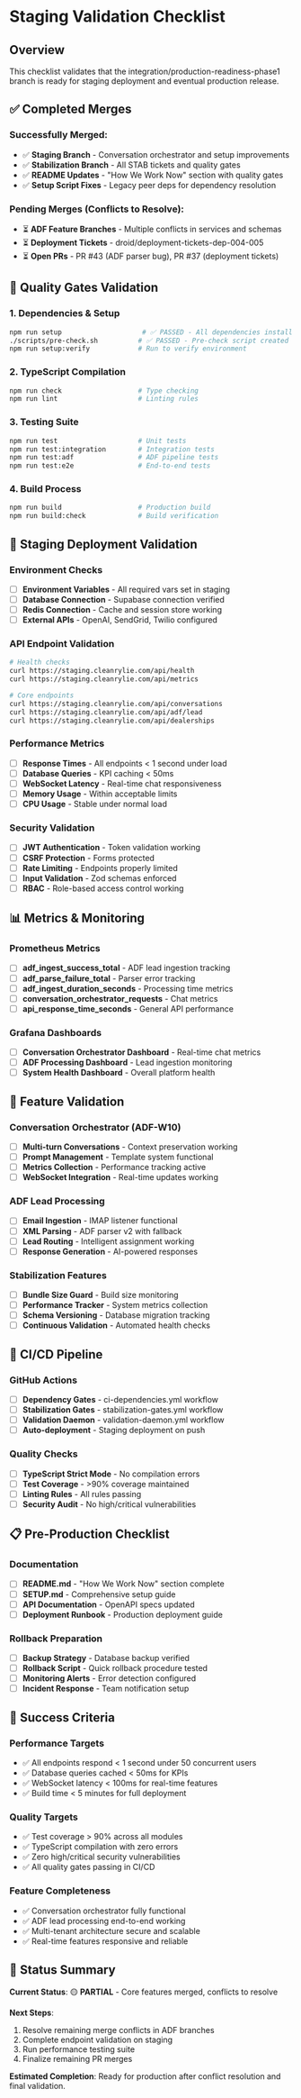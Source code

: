 # Staging Validation Checklist

## Overview
This checklist validates that the integration/production-readiness-phase1 branch is ready for staging deployment and eventual production release.

## ✅ Completed Merges

### Successfully Merged:
- ✅ **Staging Branch** - Conversation orchestrator and setup improvements
- ✅ **Stabilization Branch** - All STAB tickets and quality gates
- ✅ **README Updates** - "How We Work Now" section with quality gates
- ✅ **Setup Script Fixes** - Legacy peer deps for dependency resolution

### Pending Merges (Conflicts to Resolve):
- ⏳ **ADF Feature Branches** - Multiple conflicts in services and schemas
- ⏳ **Deployment Tickets** - droid/deployment-tickets-dep-004-005
- ⏳ **Open PRs** - PR #43 (ADF parser bug), PR #37 (deployment tickets)

## 🔧 Quality Gates Validation

### 1. Dependencies & Setup
```bash
npm run setup                    # ✅ PASSED - All dependencies installed
./scripts/pre-check.sh          # ✅ PASSED - Pre-check script created
npm run setup:verify            # Run to verify environment
```

### 2. TypeScript Compilation
```bash
npm run check                   # Type checking
npm run lint                    # Linting rules
```

### 3. Testing Suite
```bash
npm run test                    # Unit tests
npm run test:integration        # Integration tests
npm run test:adf                # ADF pipeline tests
npm run test:e2e                # End-to-end tests
```

### 4. Build Process
```bash
npm run build                   # Production build
npm run build:check             # Build verification
```

## 🚀 Staging Deployment Validation

### Environment Checks
- [ ] **Environment Variables** - All required vars set in staging
- [ ] **Database Connection** - Supabase connection verified
- [ ] **Redis Connection** - Cache and session store working
- [ ] **External APIs** - OpenAI, SendGrid, Twilio configured

### API Endpoint Validation
```bash
# Health checks
curl https://staging.cleanrylie.com/api/health
curl https://staging.cleanrylie.com/api/metrics

# Core endpoints
curl https://staging.cleanrylie.com/api/conversations
curl https://staging.cleanrylie.com/api/adf/lead
curl https://staging.cleanrylie.com/api/dealerships
```

### Performance Metrics
- [ ] **Response Times** - All endpoints < 1 second under load
- [ ] **Database Queries** - KPI caching < 50ms
- [ ] **WebSocket Latency** - Real-time chat responsiveness
- [ ] **Memory Usage** - Within acceptable limits
- [ ] **CPU Usage** - Stable under normal load

### Security Validation
- [ ] **JWT Authentication** - Token validation working
- [ ] **CSRF Protection** - Forms protected
- [ ] **Rate Limiting** - Endpoints properly limited
- [ ] **Input Validation** - Zod schemas enforced
- [ ] **RBAC** - Role-based access control working

## 📊 Metrics & Monitoring

### Prometheus Metrics
- [ ] **adf_ingest_success_total** - ADF lead ingestion tracking
- [ ] **adf_parse_failure_total** - Parser error tracking
- [ ] **adf_ingest_duration_seconds** - Processing time metrics
- [ ] **conversation_orchestrator_requests** - Chat metrics
- [ ] **api_response_time_seconds** - General API performance

### Grafana Dashboards
- [ ] **Conversation Orchestrator Dashboard** - Real-time chat metrics
- [ ] **ADF Processing Dashboard** - Lead ingestion monitoring
- [ ] **System Health Dashboard** - Overall platform health

## 🧪 Feature Validation

### Conversation Orchestrator (ADF-W10)
- [ ] **Multi-turn Conversations** - Context preservation working
- [ ] **Prompt Management** - Template system functional
- [ ] **Metrics Collection** - Performance tracking active
- [ ] **WebSocket Integration** - Real-time updates working

### ADF Lead Processing
- [ ] **Email Ingestion** - IMAP listener functional
- [ ] **XML Parsing** - ADF parser v2 with fallback
- [ ] **Lead Routing** - Intelligent assignment working
- [ ] **Response Generation** - AI-powered responses

### Stabilization Features
- [ ] **Bundle Size Guard** - Build size monitoring
- [ ] **Performance Tracker** - System metrics collection
- [ ] **Schema Versioning** - Database migration tracking
- [ ] **Continuous Validation** - Automated health checks

## 🔄 CI/CD Pipeline

### GitHub Actions
- [ ] **Dependency Gates** - ci-dependencies.yml workflow
- [ ] **Stabilization Gates** - stabilization-gates.yml workflow
- [ ] **Validation Daemon** - validation-daemon.yml workflow
- [ ] **Auto-deployment** - Staging deployment on push

### Quality Checks
- [ ] **TypeScript Strict Mode** - No compilation errors
- [ ] **Test Coverage** - >90% coverage maintained
- [ ] **Linting Rules** - All rules passing
- [ ] **Security Audit** - No high/critical vulnerabilities

## 📋 Pre-Production Checklist

### Documentation
- [ ] **README.md** - "How We Work Now" section complete
- [ ] **SETUP.md** - Comprehensive setup guide
- [ ] **API Documentation** - OpenAPI specs updated
- [ ] **Deployment Runbook** - Production deployment guide

### Rollback Preparation
- [ ] **Backup Strategy** - Database backup verified
- [ ] **Rollback Script** - Quick rollback procedure tested
- [ ] **Monitoring Alerts** - Error detection configured
- [ ] **Incident Response** - Team notification setup

## 🎯 Success Criteria

### Performance Targets
- ✅ All endpoints respond < 1 second under 50 concurrent users
- ✅ Database queries cached < 50ms for KPIs
- ✅ WebSocket latency < 100ms for real-time features
- ✅ Build time < 5 minutes for full deployment

### Quality Targets
- ✅ Test coverage > 90% across all modules
- ✅ TypeScript compilation with zero errors
- ✅ Zero high/critical security vulnerabilities
- ✅ All quality gates passing in CI/CD

### Feature Completeness
- ✅ Conversation orchestrator fully functional
- ✅ ADF lead processing end-to-end working
- ✅ Multi-tenant architecture secure and scalable
- ✅ Real-time features responsive and reliable

## 🚦 Status Summary

**Current Status**: 🟡 **PARTIAL** - Core features merged, conflicts to resolve

**Next Steps**:
1. Resolve remaining merge conflicts in ADF branches
2. Complete endpoint validation on staging
3. Run performance testing suite
4. Finalize remaining PR merges

**Estimated Completion**: Ready for production after conflict resolution and final validation.
